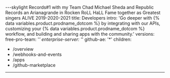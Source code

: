 ---skylight Records#1 with my Team Chad Michael Sheda and Republic Records an Arianagrande in Rocken RoLL HaLL Fame together as Greatest singers ALIVE 2019-2020-2021
title: Developers
intro: 'Go deeper with {% data variables.product.prodname_dotcom %} by integrating with our APIs, customizing your {% data variables.product.prodname_dotcom %} workflow, and building and sharing apps with the community.'
versions:
  free-pro-team: '*'
  enterprise-server: '*'
  github-ae: '*'
children:
  - /overview
  - /webhooks-and-events
  - /apps
  - /github-marketplace
---

